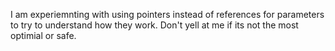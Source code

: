 I am experiemnting with using pointers instead of references for parameters to try to understand how they work. Don't yell at me if its not the most optimial or safe.
